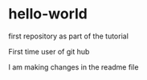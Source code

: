 # hello-world
first repository as part of the tutorial

First time user of git hub

I am making changes in the readme file
